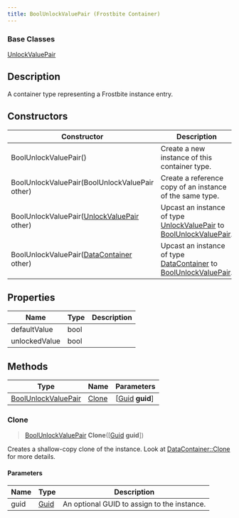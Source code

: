 ```yaml
---
title: BoolUnlockValuePair (Frostbite Container)
---
```

### Base Classes

[UnlockValuePair](UnlockValuePair)

## Description

A container type representing a Frostbite instance entry.

## Constructors

| Constructor                                                                    | Description                                                                                                                   |
| ------------------------------------------------------------------------------ | ----------------------------------------------------------------------------------------------------------------------------- |
| BoolUnlockValuePair()                                                          | Create a new instance of this container type.                                                                                 |
| BoolUnlockValuePair(BoolUnlockValuePair other)                                 | Create a reference copy of an instance of the same type.                                                                      |
| BoolUnlockValuePair([UnlockValuePair](UnlockValuePair) other)                  | Upcast an instance of type [UnlockValuePair](UnlockValuePair) to [BoolUnlockValuePair](BoolUnlockValuePair).                  |
| BoolUnlockValuePair([DataContainer](/vext/ref/cls/shr/datacontainer) other) | Upcast an instance of type [DataContainer](/vext/ref/cls/shr/datacontainer) to [BoolUnlockValuePair](BoolUnlockValuePair). |

## Properties

| Name          | Type | Description |
| ------------- | ---- | ----------- |
| defaultValue  | bool |             |
| unlockedValue | bool |             |

## Methods

| Type                                       | Name            | Parameters                                     |
| ------------------------------------------ | --------------- | ---------------------------------------------- |
| [BoolUnlockValuePair](BoolUnlockValuePair) | [Clone](#clone) | \[[Guid](/vext/ref/cls/shr/guid) **guid**\] |

### Clone

> [BoolUnlockValuePair](BoolUnlockValuePair) **Clone**(\[[Guid](/vext/ref/cls/shr/guid) **guid**\])

Creates a shallow-copy clone of the instance. Look at [DataContainer::Clone](/vext/ref/cls/shr/datacontainer#clone) for more details.

#### Parameters

| Name | Type         | Description                                 |
| ---- | ------------ | ------------------------------------------- |
| guid | [Guid](Guid) | An optional GUID to assign to the instance. |

